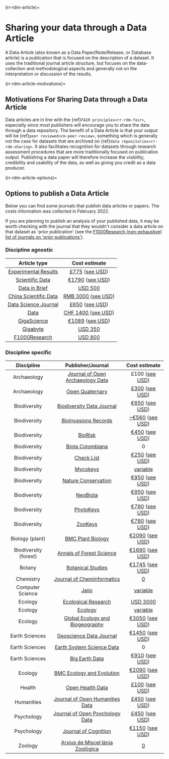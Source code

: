 (rr-rdm-article)=
# Sharing your data through a Data Article

A Data Article (also known as a Data Paper/Note/Release, or Database article) is a publication that is focused on the description of a dataset. It uses the traditional journal article structure, but focuses on the data-collection and methodological aspects and generally not on the interpretation or discussion of the results.

(rr-rdm-article-motivations)=
## Motivations For Sharing Data through a Data Article

Data articles are in line with the {ref}`FAIR principles<rr-rdm-fair>`, especially since most publishers will encourage you to share the data through a data repository. The benefit of a Data Article is that your output will be {ref}`peer reviewed<cm-peer-review>`, something which is generally not the case for datasets that are archived on {ref}`data repositories<rr-rdm-sharing>`. It also facilitates recognition for datasets through research assessment procedures that are more traditionally focused on publication output. Publishing a data paper will therefore increase the visibility, credibility and usability of the data, as well as giving you credit as a data producer.


(rr-rdm-article-options)=
## Options to publish a Data Article

Below you can find some journals that publish data articles or papers. The costs information was collected in February 2022.

If you are planning to publish an analysis of your published data, it may be worth checking with the journal that they wouldn't consider a data article on that dataset as 'prior publication' (see the [F1000Research (non-exhaustive) list of journals on 'prior publications'](https://f1000research.com/data-policies)).


### Discipline agnostic

|                                     Article type                                     |                                                                                                      Cost estimate                                                                                                       |
|:------------------------------------------------------------------------------------:|:------------------------------------------------------------------------------------------------------------------------------------------------------------------------------------------------------------------------:|
| [Experimental Results](https://www.cambridge.org/core/journals/experimental-results) | [£775](https://www.cambridge.org/core/journals/experimental-results/information/instructions-for-authors#articleprocessingcharges) ([see USD](https://www.xe.com/currencyconverter/convert/?Amount=775&From=GBP&To=USD)) |
|                   [Scientific Data](https://www.nature.com/sdata/)                   |                                             [€1790](https://www.nature.com/sdata/oa) ([see USD](https://www.xe.com/currencyconverter/convert/?Amount=1790&From=EUR&To=USD))                                              |
|           [Data in Brief](https://www.journals.elsevier.com/data-in-brief)           |                                                                             [USD&nbsp;500](https://www.journals.elsevier.com/data-in-brief)                                                                              |
|                   [China Scientific Data](http://www.csdata.org/)                    |                                     [RMB&nbsp;3000 ](http://www.csdata.org/en/p/static/1329/) ([see USD](https://www.xe.com/currencyconverter/convert/?Amount=3000&From=CNY&To=USD))                                     |
|               [Data Science Journal](https://datascience.codata.org/)                |                                     [£650](https://datascience.codata.org/about/submissions/) ([see USD](https://www.xe.com/currencyconverter/convert/?Amount=650&From=GBP&To=USD))                                      |
|                      [Data](https://www.mdpi.com/journal/data)                       |                                      [CHF&nbsp;1400 ](https://www.mdpi.com/journal/data/apc) ([see USD](https://www.xe.com/currencyconverter/convert/?Amount=1400&From=CHF&To=USD))                                      |
|                 [GigaScience](https://academic.oup.com/gigascience)                  |                     [€1089](https://academic.oup.com/gigascience/pages/charges_licensing_and_self_archiving) ([see USD](https://www.xe.com/currencyconverter/convert/?Amount=1089&From=EUR&To=USD))                      |
|           [Gigabyte](https://gigabytejournal.com/information-for-authors)            |                                                                [USD&nbsp;350](https://gigabytejournal.com/open-access-and-apc#article-processing-charges)                                                                |
|          [F1000Research](https://think.f1000research.com/about-data-notes/)          |                                                                     [USD&nbsp;800](https://f1000research.com/for-authors/article-processing-charges)                                                                     |


### Discipline specific
|      Discipline       |                                                          Publisher/Journal                                                          |                                                                                                  Cost estimate                                                                                                  |
|:---------------------:|:-----------------------------------------------------------------------------------------------------------------------------------:|:---------------------------------------------------------------------------------------------------------------------------------------------------------------------------------------------------------------:|
|      Archaeology      |                            [Journal of Open Archaeology Data](https://openarchaeologydata.metajnl.com/)                             |                                                           £100 ([see USD](https://www.xe.com/currencyconverter/convert/?Amount=100&From=GBP&To=USD))                                                            |
|      Archaeology      |                                      [Open Quaternary](https://www.openquaternary.com/about/)                                       |                                 [£300](https://www.openquaternary.com/about/submissions/) ([see USD](https://www.xe.com/currencyconverter/convert/?Amount=300&From=GBP&To=USD))                                 |
|     Biodiversity      |                                        [Biodiversity Data Journal](https://bdj.pensoft.net/)                                        |                                     [€650](https://bdj.pensoft.net/about#CoreCharges) ([see USD](https://www.xe.com/currencyconverter/convert/?Amount=650&From=EUR&To=USD))                                     |
|     Biodiversity      |                             [BioInvasions Records](https://www.reabic.net/journals/bir/Submission.aspx)                             |                               [~€560](https://www.reabic.net/journals/bir/Submission.aspx)  ([see USD](https://www.xe.com/currencyconverter/convert/?Amount=560&From=EUR&To=USD))                               |
|     Biodiversity      |                                   [BioRisk](https://biorisk.pensoft.net/about#Author-Guidelines)                                    |                            [€450](https://biorisk.pensoft.net/about#ArticleProcessingCharges)  ([see USD](https://www.xe.com/currencyconverter/convert/?Amount=450&From=EUR&To=USD))                            |
|     Biodiversity      |               [Biota Colombiana](http://revistas.humboldt.org.co/index.php/biota/about/submissions#authorGuidelines)                |                                                                                                        0                                                                                                        |
|     Biodiversity      |                                [Check List](https://checklist.pensoft.net/about#Authors-Guidelines)                                 |                           [€250](https://checklist.pensoft.net/about#ArticleProcessingCharges)  ([see USD](https://www.xe.com/currencyconverter/convert/?Amount=250&From=EUR&To=USD))                           |
|     Biodiversity      |                                  [Mycokeys](https://mycokeys.pensoft.net/about#Author-Guidelines)                                   |                                                                    [variable](https://mycokeys.pensoft.net/about#Article-Processing-Charges)                                                                    |
|     Biodiversity      |                        [Nature Conservation](https://natureconservation.pensoft.net/about#Author-Guidelines)                        |                     [€950](https://natureconservation.pensoft.net/about#Article-Processing-Charges)  ([see USD](https://www.xe.com/currencyconverter/convert/?Amount=950&From=EUR&To=USD))                      |
|     Biodiversity      |                                              [NeoBiota](https://neobiota.pensoft.net/)                                              |                           [€950](https://neobiota.pensoft.net/about#ArticleProcessingCharges)  ([see USD](https://www.xe.com/currencyconverter/convert/?Amount=950&From=EUR&To=USD))                            |
|     Biodiversity      |                                 [PhytoKeys](https://phytokeys.pensoft.net/about#Author-Guidelines)                                  |                           [€780](https://phytokeys.pensoft.net/about#ArticleProcessingCharges)  ([see USD](https://www.xe.com/currencyconverter/convert/?Amount=780&From=EUR&To=USD))                           |
|     Biodiversity      |                                  [ZooKeys](https://zookeys.pensoft.net/about#SubmissionGuidelines)                                  |                            [€780](https://zookeys.pensoft.net/about#ArticleProcessingCharges)  ([see USD](https://www.xe.com/currencyconverter/convert/?Amount=780&From=EUR&To=USD))                            |
|    Biology (plant)    |    [BMC Plant Biology](https://bmcplantbiol.biomedcentral.com/submission-guidelines/preparing-your-manuscript/database-article)     |                                  [€2090](https://bmcplantbiol.biomedcentral.com/about)  ([see USD](https://www.xe.com/currencyconverter/convert/?Amount=2090&From=EUR&To=USD))                                  |
| Biodiversity (forest) |     [Annals of Forest Science](https://annforsci.biomedcentral.com/submission-guidelines/preparing-your-manuscript/data-paper)      |                   [€1690](https://annforsci.biomedcentral.com/submission-guidelines/fees-and-funding) ([see USD](https://www.xe.com/currencyconverter/convert/?Amount=1690&From=EUR&To=USD))                    |
|        Botany         | [Botanical Studies](https://as-botanicalstudies.springeropen.com/submission-guidelines/preparing-your-manuscript/database-article)  |                               [€1745](https://as-botanicalstudies.springeropen.com/about)  ([see USD](https://www.xe.com/currencyconverter/convert/?Amount=1745&From=EUR&To=USD))                               |
|       Chemistry       |     [Journal of Cheminformatics](https://jcheminf.biomedcentral.com/submission-guidelines/preparing-your-manuscript/data-note)      |                                                                                  [0](https://jcheminf.biomedcentral.com/about)                                                                                  |
|   Computer Science    |                                              [Jaiio](https://www.sadio.org.ar/jaiio/)                                               |                                                                               [variable](https://50jaiio.sadio.org.ar/aranceles)                                                                                |
|        Ecology        |                                    [Ecological Research](http://www.esj.ne.jp/er/datapaper.html)                                    |                                                     [USD&nbsp;3000](https://esj-journals.onlinelibrary.wiley.com/hub/journal/14401703/homepage/forauthors)                                                      |
|        Ecology        |    [Ecology](https://esajournals.onlinelibrary.wiley.com/hub/journal/19399170/resources/types-of-contributions-ecy#Data_Papers)     |                                                            [variable](https://esajournals.onlinelibrary.wiley.com/hub/journal/19399170/open-access)                                                             |
|        Ecology        |          [Global Ecology and Biogeography](https://onlinelibrary.wiley.com/page/journal/14668238/homepage/forauthors.html)          | [€3050](https://authorservices.wiley.com/author-resources/Journal-Authors/open-access/article-publication-charges.html)  ([see USD](https://www.xe.com/currencyconverter/convert/?Amount=3050&From=EUR&To=USD)) |
|    Earth Sciences     |               [Geoscience Data Journal](https://rmets-onlinelibrary-wiley-com.tudelft.idm.oclc.org/journal/20496060)                |             [€1450](https://rmets.onlinelibrary.wiley.com/hub/journal/20496060/article-publication-charge)  ([see USD](https://www.xe.com/currencyconverter/convert/?Amount=1450&From=EUR&To=USD))              |
|    Earth Sciences     |                               [Earth System Science Data](https://www.earth-system-science-data.net/)                               |                                                                                                        0                                                                                                        |
|    Earth Sciences     |             [Big Earth Data](https://www.tandfonline.com/action/authorSubmission?show=instructions&journalCode=tbed20)              |          [€910](https://www.tandfonline.com/action/authorSubmission?show=instructions&journalCode=tbed20&#apc)  ([see USD](https://www.xe.com/currencyconverter/convert/?Amount=910&From=EUR&To=USD))           |
|        Ecology        | [BMC Ecology and Evolution](https://bmcecolevol.biomedcentral.com/submission-guidelines/preparing-your-manuscript/database-article) |              [€2090](https://preview-bmcecolevol.biomedcentral.com/submission-guidelines/fees-and-funding)  ([see USD](https://www.xe.com/currencyconverter/convert/?Amount=2090&From=EUR&To=USD))              |
|        Health         |                              [Open Health Data](https://openhealthdata.metajnl.com/about/submissions/)                              |                               [£100](https://openhealthdata.metajnl.com/about/submissions/) ([see USD](https://www.xe.com/currencyconverter/convert/?Amount=100&From=GBP&To=USD))                               |
|      Humanities       |                    [Journal of Open Humanities Data](https://openhumanitiesdata.metajnl.com/about/submissions/)                     |                             [£450](https://openhumanitiesdata.metajnl.com/about/submissions/) ([see USD](https://www.xe.com/currencyconverter/convert/?Amount=450&From=GBP&To=USD))                             |
|      Psychology       |                    [Journal of Open Psychology Data](https://openpsychologydata.metajnl.com/about/submissions/)                     |                             [£450](https://openpsychologydata.metajnl.com/about/submissions/) ([see USD](https://www.xe.com/currencyconverter/convert/?Amount=450&From=GBP&To=USD))                             |
|      Psychology       |                            [Journal of Cognition](https://www.journalofcognition.org/about/submissions/)                            |                             [€1150](https://www.journalofcognition.org/about/submissions/)  ([see USD](https://www.xe.com/currencyconverter/convert/?Amount=1150&From=EUR&To=USD))                              |
|        Zoology        |                [Arxius de Miscel·lània Zoològica](http://amz.museucienciesjournals.cat/how-it-is-published/?lang=en)                |                                                                       [0](http://amz.museucienciesjournals.cat/editorial-policy/?lang=en)                                                                       |

